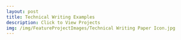 ```yaml
---
layout: post
title: Technical Writing Examples
description: Click to View Projects
img: /img/FeatureProjectImages/Technical Writing Paper Icon.jpg
---
```



